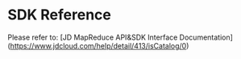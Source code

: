 # SDK Reference


Please refer to: [JD MapReduce API&SDK Interface Documentation] (https://www.jdcloud.com/help/detail/413/isCatalog/0)
